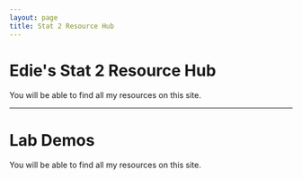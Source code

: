 ```yaml
---
layout: page
title: Stat 2 Resource Hub
---
```


<h1 class="display-4">Edie's Stat 2 Resource Hub</h1>
<p class="lead">
  You will be able to find all my resources on this site.
</p>

<hr class="my-4">

<h1 class="display-6">Lab Demos</h1>
<p class="lead">
  You will be able to find all my resources on this site.
</p>

